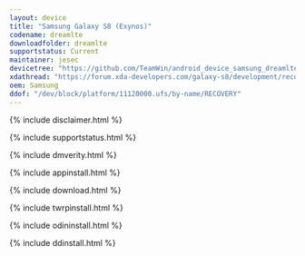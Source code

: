```yaml
---
layout: device
title: "Samsung Galaxy S8 (Exynos)"
codename: dreamlte
downloadfolder: dreamlte
supportstatus: Current
maintainer: jesec
devicetree: "https://github.com/TeamWin/android_device_samsung_dreamlte"
xdathread: "https://forum.xda-developers.com/galaxy-s8/development/recovery-twrp-galaxy-s8-exynos-t3595102"
oem: Samsung
ddof: "/dev/block/platform/11120000.ufs/by-name/RECOVERY"
---
```


{% include disclaimer.html %}

{% include supportstatus.html %}

{% include dmverity.html %}

{% include appinstall.html %}

{% include download.html %}

{% include twrpinstall.html %}

{% include odininstall.html %}

{% include ddinstall.html %}

